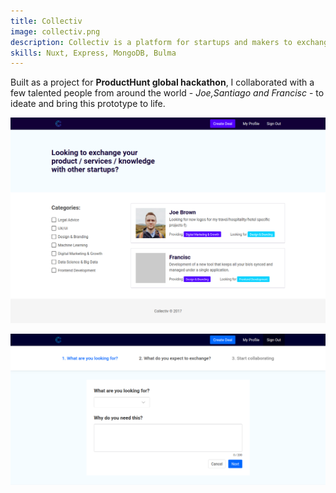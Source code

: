```yaml
---
title: Collectiv
image: collectiv.png
description: Collectiv is a platform for startups and makers to exchange products and services and grow together.
skills: Nuxt, Express, MongoDB, Bulma
---
```

Built as a project for **ProductHunt global hackathon**, I collaborated with a few
talented people from around the world - *Joe,Santiago and Francisc* - to ideate
and bring this prototype to life.

![collectiv](/assets/images/works/collectiv.png)

![collectiv](/assets/images/works/collectiv1.png)
